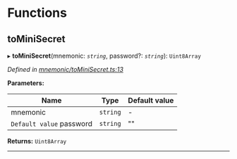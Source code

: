 

# Functions

<a id="tominisecret"></a>

##  toMiniSecret

▸ **toMiniSecret**(mnemonic: *`string`*, password?: *`string`*): `Uint8Array`

*Defined in [mnemonic/toMiniSecret.ts:13](https://github.com/polkadot-js/common/blob/d916ca1/packages/util-crypto/src/mnemonic/toMiniSecret.ts#L13)*

**Parameters:**

| Name | Type | Default value |
| ------ | ------ | ------ |
| mnemonic | `string` | - |
| `Default value` password | `string` | &quot;&quot; |

**Returns:** `Uint8Array`

___

